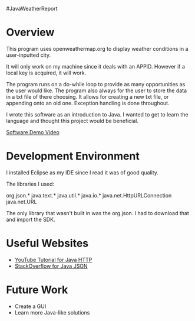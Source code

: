 #JavaWeatherReport


# Overview

This program uses openweathermap.org to display weather conditions in a user-inputted city.

It will only work on my machine since it deals with an APPID. However if a local key is acquired, it will work.

The program runs on a do-while loop to provide as many opportunities as the user would like. The program also always for the user to store the data in a txt file of there choosing. It allows for creating a new txt file, or appending onto an old one. Exception handling is done throughout.


I wrote this software as an introduction to Java. I wanted to get to learn the language and thought this project would be beneficial.


[Software Demo Video](https://www.youtube.com/watch?v=35xYmYbJAdE)

# Development Environment

I installed Eclipse as my IDE since I read it was of good quality.

The libraries I used:

org.json.*
java.text.*
java.util.*
java.io.*
java.net.HttpURLConnection
java.net.URL

The only library that wasn't built in was the org.json. I had to download that and import the SDK.

# Useful Websites

* [YouTube Tutorial for Java HTTP](https://www.youtube.com/watch?v=7H0sqS-ZJw0)
* [StackOverflow for Java JSON](https://stackoverflow.com/questions/2591098/how-to-parse-json-in-java)

# Future Work

* Create a GUI
* Learn more Java-like solutions
